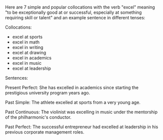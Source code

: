 Here are 7 simple and popular collocations with the verb "excel" meaning "to be exceptionally good at or successful, especially at something requiring skill or talent" and an example sentence in different tenses:

Collocations:

- excel at sports
- excel in math
- excel in writing
- excel at drawing
- excel in academics 
- excel in music
- excel at leadership

Sentences:

Present Perfect: She has excelled in academics since starting the prestigious university program years ago.

Past Simple: The athlete excelled at sports from a very young age. 

Past Continuous: The violinist was excelling in music under the mentorship of the philharmonic's conductor.

Past Perfect: The successful entrepreneur had excelled at leadership in his previous corporate management roles.